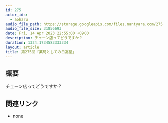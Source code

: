 ```yaml
---
id: 275
actor_ids:
  - aoharu
audio_file_path: https://storage.googleapis.com/files.nantyara.com/275.mp3
audio_file_size: 31856693
date: Fri, 14 Apr 2023 22:55:00 +0900
description: チェーン店ってどうですか？
duration: 1324.1734583333334
layout: article
title: 第275回「薬局としての日高屋」
---
```

## 概要

チェーン店ってどうですか？

## 関連リンク

* none
